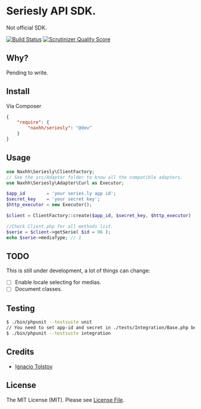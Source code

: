 Seriesly API SDK.
========
Not official SDK.

[![Build Status](https://travis-ci.org/naxhh/seriesly.png?branch=master)](https://travis-ci.org/naxhh/seriesly)
[![Scrutinizer Quality Score](https://scrutinizer-ci.com/g/naxhh/seriesly/badges/quality-score.png?s=9aa8539768073849e9aa9adfc64f6164b3ef4fbb)](https://scrutinizer-ci.com/g/naxhh/seriesly/)


## Why?
Pending to write.

## Install

Via Composer

``` json
{
    "require": {
        "naxhh/seriesly": "@dev"
    }
}
```

## Usage

``` php
use Naxhh\Seriesly\ClientFactory;
// See the src/Adapter folder to know all the compatible adapters.
use Naxhh\Seriesly\Adapter\Curl as Executor;

$app_id        = 'your series.ly app id';
$secret_key    = 'your secret key';
$http_executor = new Executor();

$client = ClientFactory::create($app_id, $secret_key, $http_executor)

//Check Client.php for all methods list.
$serie = $client->getSerie( $id = 96 );
echo $serie->mediaType; // 1
```

## TODO

This is still under development, a lot of things can change:

- [ ] Enable locale selecting for medias.
- [ ] Document classes.

## Testing

``` bash
$ ./bin/phpunit --testsuite unit
// You need to set app-id and secret in ./tests/Integration/Base.php before running this.
$ ./bin/phpunit --testsuite integration
```

## Credits

- [Ignacio Tolstoy](https://github.com/naxhh)


## License
The MIT License (MIT). Please see [License File](https://github.com/naxhh/seriesly/blob/master/LICENSE).

